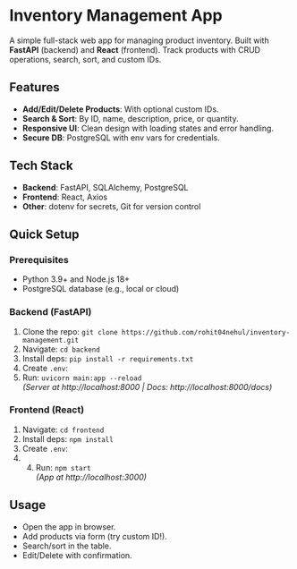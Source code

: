 # Inventory Management App

A simple full-stack web app for managing product inventory. Built with **FastAPI** (backend) and **React** (frontend). Track products with CRUD operations, search, sort, and custom IDs.


## Features
- **Add/Edit/Delete Products**: With optional custom IDs.
- **Search & Sort**: By ID, name, description, price, or quantity.
- **Responsive UI**: Clean design with loading states and error handling.
- **Secure DB**: PostgreSQL with env vars for credentials.

## Tech Stack
- **Backend**: FastAPI, SQLAlchemy, PostgreSQL
- **Frontend**: React, Axios
- **Other**: dotenv for secrets, Git for version control

## Quick Setup

### Prerequisites
- Python 3.9+ and Node.js 18+
- PostgreSQL database (e.g., local or cloud)

### Backend (FastAPI)
1. Clone the repo: `git clone https://github.com/rohit04nehul/inventory-management.git`
2. Navigate: `cd backend`
3. Install deps: `pip install -r requirements.txt`
4. Create `.env`:
5. Run: `uvicorn main:app --reload`  
*(Server at http://localhost:8000 | Docs: http://localhost:8000/docs)*

### Frontend (React)
1. Navigate: `cd frontend`
2. Install deps: `npm install`
3. Create `.env`:
4. 4. Run: `npm start`  
*(App at http://localhost:3000)*

## Usage
- Open the app in browser.
- Add products via form (try custom ID!).
- Search/sort in the table.
- Edit/Delete with confirmation.


